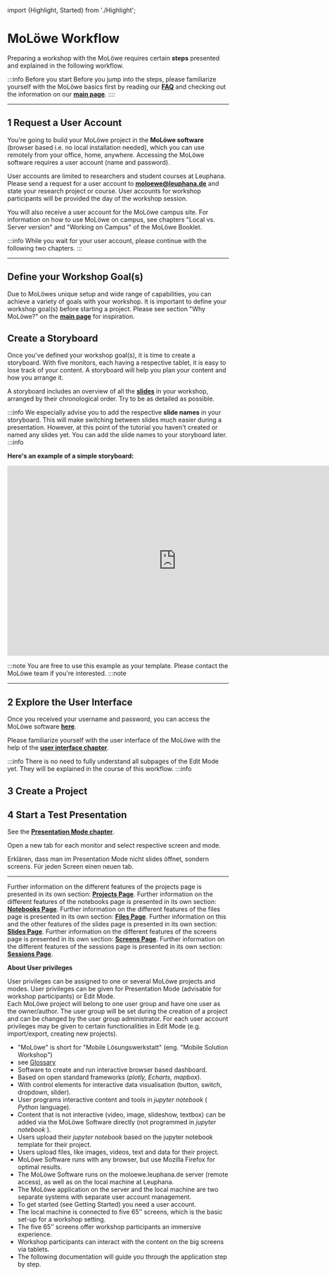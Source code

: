 import {Highlight, Started} from './Highlight';

# MoLöwe Workflow

Preparing a workshop with the MoLöwe requires certain **steps** presented and explained in the following workflow.

:::info Before you start
Before you jump into the steps, please familiarize yourself with the MoLöwe basics first by reading our <a href="https://moloewe-leuphana.github.io/faq">**FAQ**</a> 
and checking out the information on our <a href="https://moloewe-leuphana.github.io/">**main page**</a>.
::::

---

## <Highlight> 1 Request a User Account </Highlight>

You're going to build your MoLöwe project in the **MoLöwe software** (browser based i.e. no local installation needed),
which you can use remotely from your office, home, anywhere.
Accessing the MoLöwe software requires a user account (name and password).

User accounts are limited to researchers and student courses at Leuphana.
Please send a request for a user account to **moloewe@leuphana.de** and state your research project or course.
User accounts for workshop participants will be provided the day of the workshop session.

You will also receive a user account for the MoLöwe campus site.
For information on how to use MoLöwe on campus, see chapters "Local vs. Server version" and "Working on Campus" of the MoLöwe Booklet.

:::info While you wait for your user account, please continue with the following two chapters.
:::

---

## Define your Workshop Goal(s)

Due to MoLöwes unique setup and wide range of capabilities, you can achieve a variety of goals with your workshop.
It is important to define your workshop goal(s) before starting a project.
Please see section "Why MoLöwe?" on the <a href="https://moloewe-leuphana.github.io/">**main page**</a> for
inspiration.
 
## Create a Storyboard

Once you've defined your workshop goal(s), it is time to create a storyboard.
With five monitors, each having a respective tablet, it is easy to lose track of your content.
A storyboard will help you plan your content and how you arrange it.

A storyboard includes an overview of all the [**slides**](06_glossary.md#slide) in your workshop, 
arranged by their chronological order. Try to be as detailed as possible.

:::info
We especially advise you to add the respective **slide names** in your storyboard.
This will make switching between slides much easier during a presentation.
However, at this point of the tutorial you haven't created or named any slides yet. You can add the slide names to your
storyboard later.
:::info

**Here's an example of a simple storyboard:**

<iframe width="768" height="432" src="https://miro.com/app/live-embed/uXjVP4f8EE0=/?moveToViewport=-1088,-159,1407,669&embedId=549552744929" frameborder="0" scrolling="no" allowfullscreen></iframe>

:::note
You are free to use this example as your template. Please contact the MoLöwe team if you're interested.
:::note

---

## <Highlight> 2 Explore the User Interface </Highlight>

Once you received your username and password, you can access the MoLöwe software [**here**](https://moloewe.leuphana.de/login).

Please familiarize yourself with the user interface of the MoLöwe with the help of the [**user interface chapter**](02-user-interface.md).

:::info
There is no need to fully understand all subpages of the Edit Mode yet. They will be explained in the course of this workflow.
:::info

## <Highlight> 3 Create a Project </Highlight>

## <Highlight> 4 Start a Test Presentation </Highlight>

See the [**Presentation Mode chapter**](02-user-interface.md#4-presentation-mode).

Open a new tab for each monitor and select respective screen and mode.

Erklären, dass man im Presentation Mode nicht slides öffnet, sondern screens.
Für jeden Screen einen neuen tab.

---

Further information on the different features of the projects page is presented in its own section: [**Projects Page**](02_projects.md).
Further information on the different features of the notebooks page is presented in its own section: [**Notebooks Page**](03_notebooks.md).
Further information on the different features of the files page is presented in its own section: [**Files Page**](04_files.md).
Further information on this and the other features of the slides page is presented in its own section: [**Slides Page**](05_slides.md).
Further information on the different features of the screens page is presented in its own section: [**Screens Page**](06_screens.md).
Further information on the different features of the sessions page is presented in its own section: [**Sessions Page**](07_sessions.md).

**About User privileges**

User privileges can be assigned to one or several MoLöwe projects and modes. User privileges can be given for Presentation Mode 
(advisable for workshop participants) or Edit Mode.<br />
Each MoLöwe project will belong to one user group and have one user as the owner/author.
The user group will be set during the creation of a project and can be changed by the user group administrator.
For each user account privileges may be given to certain functionalities in Edit Mode (e.g. import/export, creating new projects).
- "MoLöwe" is short for "Mobile Lösungswerkstatt" (eng. "Mobile Solution Workshop")
- see [Glossary](06_glossary.md)
- Software to create and run interactive browser based dashboard.
- Based on open standard frameworks (_plotly, Echarts, mapbox_).
- With control elements for interactive data visualisation (button, switch, dropdown, slider).
- User programs interactive content and tools in _jupyter notebook_ ( _Python_ language).
- Content that is not interactive (video, image, slideshow, textbox) can be added via the MoLöwe Software directly (not programmed in  _jupyter notebook_ ).
- Users upload their _jupyter notebook_ based on the jupyter notebook template for their project.
- Users upload files, like images, videos, text and data for their project.
- MoLöwe Software runs with any browser, but use Mozilla Firefox for optimal results.
- The MoLöwe Software runs on the moloewe.leuphana.de server (remote access), as well as on the local machine at Leuphana.
- The MoLöwe application on the server and the local machine are two separate systems with separate user account management.
- To get started (see Getting Started) you need a user account. 
- The local machine is connected to five 65’’ screens, which is the basic set-up for a workshop setting.
- The five 65’’ screens offer workshop participants an immersive experience.
- Workshop participants can interact with the content on the big screens via tablets.
- The following documentation will guide you through the application step by step.